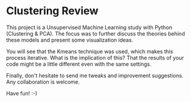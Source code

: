 # Clustering Review
This project is a Unsupervised Machine Learning study with Python (Clustering & PCA). The focus was to further discuss the theories behind these models and present some visualization ideas.

You will see that the Kmeans technique was used, which makes this process iterative. What is the implication of this? That the results of your code might be a little different even with the same settings.

Finally, don't hesitate to send me tweaks and improvement suggestions.
Any collaboration is welcome.

Have fun! :-)

